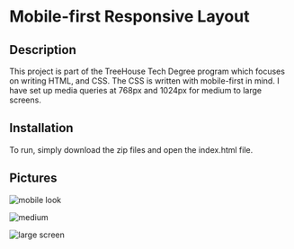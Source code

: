 # Mobile-first Responsive Layout

## Description
This project is part of the TreeHouse Tech Degree program which focuses on writing HTML, and CSS.
The CSS is written with mobile-first in mind.
I have set up media queries at 768px and 1024px for medium to large screens.

## Installation
To run, simply download the zip files and open the index.html file.

## Pictures
![mobile look](https://i.imgur.com/9pB4gNs.png)

![medium](https://i.imgur.com/UAmP6Ci.png)

![large screen](https://i.imgur.com/c16GKDw.png)
